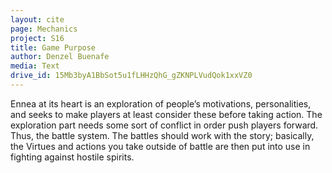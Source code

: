 ```yaml
---
layout: cite
page: Mechanics
project: S16
title: Game Purpose
author: Denzel Buenafe
media: Text
drive_id: 15Mb3byA1BbSot5u1fLHHzQhG_gZKNPLVudQok1xxVZ0
---
```

Ennea at its heart is an exploration of people’s motivations, personalities, and seeks to make players at least consider these before taking action. The exploration part needs some sort of conflict in order push players forward. Thus, the battle system. The battles should work with the story; basically, the Virtues and actions you take outside of battle are then put into use in fighting against hostile spirits.
